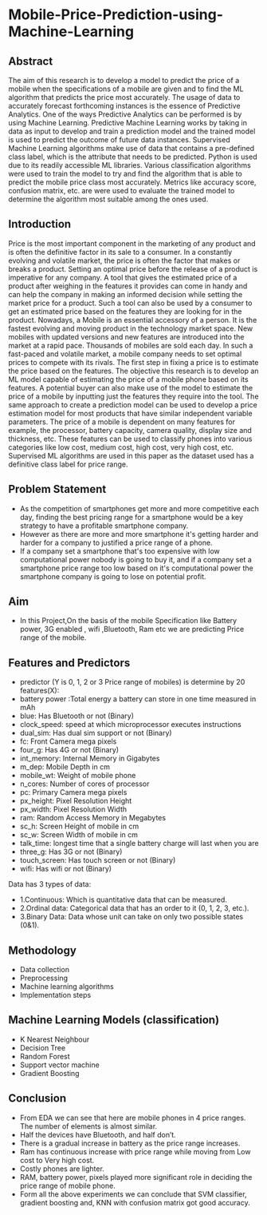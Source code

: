 # Mobile-Price-Prediction-using-Machine-Learning
## Abstract
The aim of this research is to develop a model to predict the price of a mobile when the specifications of a mobile are given and to find the ML algorithm that predicts the price most accurately. The usage of data to accurately forecast forthcoming instances is the essence of Predictive Analytics. One of the ways Predictive Analytics can be performed is by using Machine Learning. Predictive Machine Learning works by taking in data as input to develop and train a prediction model and the trained model is used to predict the outcome of future data instances. Supervised Machine Learning algorithms make use of data that contains a pre-defined class label, which is the attribute that needs to be predicted. Python is used due to its readily accessible ML libraries. Various classification algorithms were used to train the model to try and find the algorithm that is able to predict the mobile price class most accurately. Metrics like accuracy score, confusion matrix, etc. are were used to evaluate the trained model to determine the algorithm most suitable among the ones used.

## Introduction
Price is the most important component in the marketing of any product and is often the definitive factor in its sale to a consumer. In a constantly evolving and volatile market, the price is often the factor that makes or breaks a product. Setting an optimal price before the release of a product is imperative for any company. A tool that gives the estimated price of a product after weighing in the features it provides can come in handy and can help the company in making an informed decision while setting the market price for a product. Such a tool can also be used by a consumer to get an estimated price based on the features they are looking for in the product. Nowadays, a Mobile is an essential accessory of a person. It is the fastest evolving and moving product in the technology market space. New mobiles with updated versions and new features are introduced into the market at a rapid pace. Thousands of mobiles are sold each day. In such a fast-paced and volatile market, a mobile company needs to set optimal prices to compete with its rivals. The first step in fixing a price is to estimate the price based on the features. The objective this research is to develop an ML model capable of estimating the price of a mobile phone based on its features. A potential buyer can also make use of the model to estimate the price of a mobile by inputting just the features they require into the tool. The same approach to create a prediction model can be used to develop a price estimation model for most products that have similar independent variable parameters. The price of a mobile is dependent on many features for example, the processor, battery capacity, camera quality, display size and thickness, etc. These features can be used to classify phones into various categories like low cost, medium cost, high cost, very high cost, etc. Supervised ML algorithms are used in this paper as the dataset used has a definitive class label for price range.

## Problem Statement
- As the competition of smartphones get more and more competitive each day, finding the best pricing range for a smartphone would be a key strategy to have a profitable smartphone company.
- However as there are more and more smartphone it's getting harder and harder for a company to justified a price range of a phone.
- If a company set a smartphone that's too expensive with low computational power nobody is going to buy it, and if a company set a smartphone price range too low based on it's computational power the smartphone company is going to lose on potential profit.

## Aim
- In this Project,On the basis of the mobile Specification like Battery power, 3G enabled , wifi ,Bluetooth, Ram etc we are predicting Price range of the mobile.

## Features and Predictors
- predictor (Y is 0, 1, 2 or 3 Price range of mobiles) is determine by 20 features(X):
- battery power :Total energy a battery can store in one time measured in mAh
- blue: Has Bluetooth or not (Binary)
- clock_speed: speed at which microprocessor executes instructions
- dual_sim: Has dual sim support or not (Binary)
- fc: Front Camera mega pixels
- four_g: Has 4G or not (Binary)
- int_memory: Internal Memory in Gigabytes
- m_dep: Mobile Depth in cm
- mobile_wt: Weight of mobile phone
- n_cores: Number of cores of processor
- pc: Primary Camera mega pixels
- px_height: Pixel Resolution Height
- px_width: Pixel Resolution Width
- ram: Random Access Memory in Megabytes
- sc_h: Screen Height of mobile in cm
- sc_w: Screen Width of mobile in cm
- talk_time: longest time that a single battery charge will last when you are
- three_g: Has 3G or not (Binary)
- touch_screen: Has touch screen or not (Binary)
- wifi: Has wifi or not (Binary)

Data has 3 types of data:
- 1.Continuous: Which is quantitative data that can be measured.
- 2.Ordinal data: Categorical data that has an order to it (0, 1, 2, 3, etc.).
- 3.Binary Data: Data whose unit can take on only two possible states (0&1).

## Methodology
- Data collection
- Preprocessing
- Machine learning algorithms
- Implementation steps

## Machine Learning Models (classification)
- K Nearest Neighbour
- Decision Tree
- Random Forest
- Support vector machine
- Gradient Boosting

## Conclusion
- From EDA we can see that here are mobile phones in 4 price ranges. The number of elements is almost similar.
- Half the devices have Bluetooth, and half don’t.
- There is a gradual increase in battery as the price range increases.
- Ram has continuous increase with price range while moving from Low cost to Very high cost.
- Costly phones are lighter.
- RAM, battery power, pixels played more significant role in deciding the price range of mobile phone.
- Form all the above experiments we can conclude that SVM classifier, gradient boosting and, KNN with confusion matrix got good accuracy.
